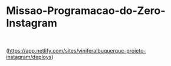 # Missao-Programacao-do-Zero-Instagram
<br>

(https://app.netlify.com/sites/viniferalbuquerque-projeto-instagram/deploys)
